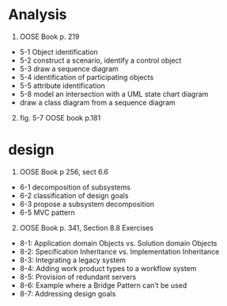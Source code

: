 # Analysis
1) OOSE Book p. 219
  - 5-1 Object identification
  - 5-2 construct a scenario, identify a control object
  - 5-3 draw a sequence diagram
  - 5-4 identification of participating objects
  - 5-5 attribute identification
  - 5-8 model an intersection with a UML state chart diagram
  - draw a class diagram from a sequence diagram
2) fig. 5-7 OOSE book p.181

# design
1) OOSE Book p 256, sect 6.6
  - 6-1 decomposition of subsystems
  - 6-2 classification of design goals
  - 6-3 propose a subsystem decomposition
  - 6-5 MVC pattern

2) OOSE Book p. 341, Section 8.8 Exercises
- 8-1: Application domain Objects vs. Solution domain Objects
- 8-2: Specification Inheritance vs. Implementation Inheritance
- 8-3: Integrating a legacy system
- 8-4: Adding work product types to a workflow system
- 8-5: Provision of redundant servers
- 8-6: Example where a Bridge Pattern can’t be used
- 8-7: Addressing design goals
